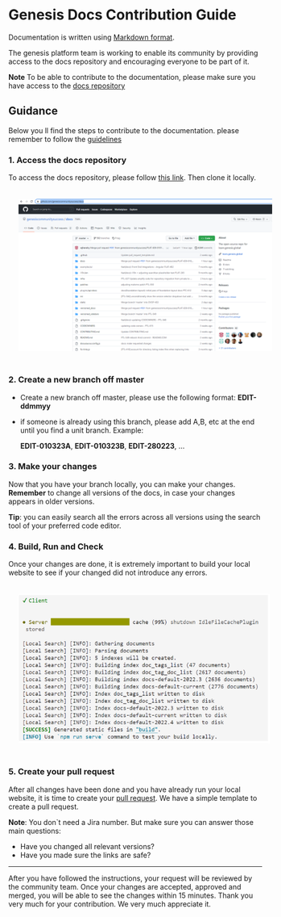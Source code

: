 # Genesis Docs Contribution Guide

Documentation is written using [Markdown format](markdown-syntax.md).

The genesis platform team is working to enable its community by providing access to the docs repository and encouraging everyone to be part of it.

**Note** To be able to contribute to the documentation, please make sure you have access to the [docs repository](https://github.com/genesiscommunitysuccess/docs)

## Guidance
Below you ll find the steps to contribute to the documentation. please remember to follow the [guidelines](./Type-of-contribution.md)


### 1. Access the docs repository
To access the docs repository, please follow [this link](https://github.com/genesiscommunitysuccess/docs). Then clone it locally.

<img src="./img_src/community_repo.PNG" width="600" style="margin: 20px">

### 2. Create a new branch off master

- Create a new branch off master, please use the following format: **EDIT-ddmmyy**
- if someone is already using this branch, please add A,B, etc at the end until you find a unit branch. Example:
   
    **EDIT-010323A**, **EDIT-010323B**, **EDIT-280223**, ...

### 3. Make your changes

Now that you have your branch locally, you can make your changes. **Remember** to change all versions of the docs, in case your changes appears in older versions.

**Tip**: you can easily search all the errors across all versions using the search tool of your preferred code editor.

### 4. Build, Run and Check

Once your changes are done, it is extremely important to build your local website to see if your changed did not introduce any errors. 

<img src="./img_src/build_website.PNG" width="500px" style="margin: 20px">

### 5. Create your pull request

After all changes have been done and you have already run your local website, it is time to create your [pull request](https://github.com/genesiscommunitysuccess/docs/compare). We have a simple template to create a pull request.

**Note**: You don`t need a Jira number. But make sure you can answer those main questions:
- Have you changed all relevant versions?
- Have you made sure the links are safe?

---

After you have followed the instructions, your request will be reviewed by the community team. Once your changes are accepted, approved and merged, you will be able to see the changes within 15 minutes. Thank you very much for your contribution. We very much appreciate it.